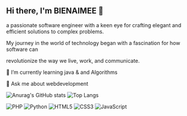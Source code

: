 ## Hi there, I'm BIENAIMEE 👋
a passionate software engineer with a keen eye for crafting elegant and efficient solutions to complex problems.

My journey in the world of technology began with a fascination for how software can

revolutionize the way we live, work, and communicate.

🌱 I’m currently learning java &  and Algorithms

💬 Ask me about webdevelopment

![Anurag's GitHub stats](https://github-readme-stats.vercel.app/api?username=mbienaimee&show_icons=true&theme=radical)
![Top Langs](https://github-readme-stats.vercel.app/api/top-langs/?username=mbienaimee&layout=compact)


![PHP](https://img.shields.io/badge/php-%23777BB4.svg?style=for-the-badge&logo=php&logoColor=white)
![Python](https://img.shields.io/badge/python-3670A0?style=for-the-badge&logo=python&logoColor=ffdd54)
![HTML5](https://img.shields.io/badge/html5-%23E34F26.svg?style=for-the-badge&logo=html5&logoColor=white)
![CSS3](https://img.shields.io/badge/css3-%231572B6.svg?style=for-the-badge&logo=css3&logoColor=white)
![JavaScript](https://img.shields.io/badge/javascript-%23323330.svg?style=for-the-badge&logo=javascript&logoColor=%23F7DF1E)
